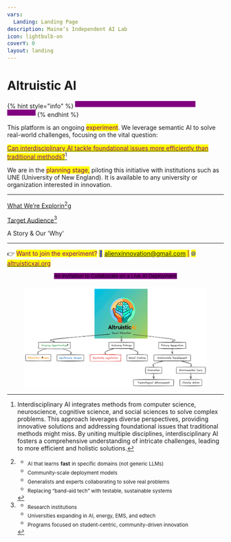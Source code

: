 ```yaml
---
vars:
  Landing: Landing Page
description: Maine’s Independent AI Lab
icon: lightbulb-on
coverY: 0
layout: landing
---
```


# Altruistic AI

{% hint style="info" %}
<sup><mark style="color:purple;background-color:purple;">Use underlined text for annotations providing extra information.<mark style="color:purple;background-color:purple;"></sup>
{% endhint %}

This platform is an ongoing <mark style="color:purple;">experiment</mark>. We leverage semantic AI to solve real-world challenges, focusing on the vital question:

[<mark style="color:purple;">Can interdisciplinary AI tackle foundational issues more efficiently than traditional methods?</mark>](#user-content-fn-1)[^1]

We are in the <mark style="color:purple;">planning stage,</mark> piloting this initiative with institutions such as UNE (University of New England). It is available to any university or organization interested in innovation.

***

[What We’re Explorin](#user-content-fn-2)[^2]g

[Target Audience](#user-content-fn-3)[^3]

A Story & Our 'Why'

***

👉 <mark style="color:purple;">Want to join the experiment?</mark> <mark style="color:blue;">📩</mark> <mark style="color:purple;">alienxinnovation@gmail.com |</mark> <mark style="color:blue;">🌐</mark> [<mark style="color:purple;">altruisticxai.org</mark>](https://www.altruisticxai.org/)

<p align="center"><sup><mark style="background-color:purple;">An Invitation to Collaborate on a Live AI Deployment</mark></sup></p>

<div data-full-width="false"><figure><img src=".gitbook/assets/image.png" alt=""><figcaption></figcaption></figure></div>

[^1]: Interdisciplinary AI integrates methods from computer science, neuroscience, cognitive science, and social sciences to solve complex problems. This approach leverages diverse perspectives, providing innovative solutions and addressing foundational issues that traditional methods might miss. By uniting multiple disciplines, interdisciplinary AI fosters a comprehensive understanding of intricate challenges, leading to more efficient and holistic solutions.

[^2]: * <sub>AI that learns</sub> <sub></sub><sub>**fast**</sub> <sub></sub><sub>in specific domains (not generic LLMs)</sub>

    - <sub>Community-scale deployment models</sub>

    * <sub>Generalists and experts collaborating to solve real problems</sub>

    - <sub>Replacing “band-aid tech” with testable, sustainable systems</sub>

[^3]: * <sub>Research institutions</sub>

    - <sub>Universities expanding in AI, energy, EMS, and edtech</sub>

    * <sub>Programs focused on student-centric, community-driven innovation</sub>
